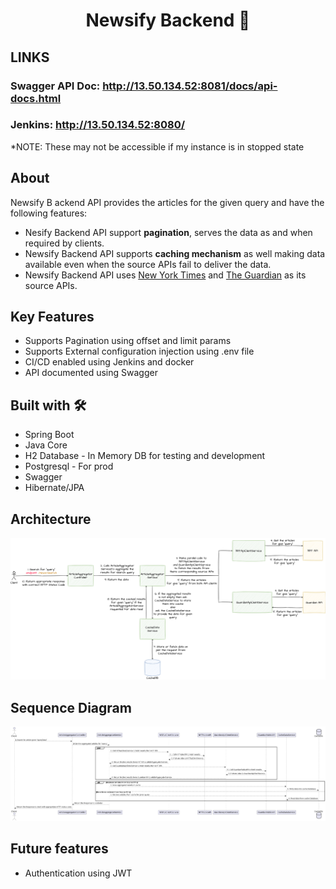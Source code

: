 <h1 align="center">Newsify Backend 🦉 </h1>

## LINKS
### Swagger API Doc: http://13.50.134.52:8081/docs/api-docs.html
### Jenkins: http://13.50.134.52:8080/
*NOTE: These may not be accessible if my instance is in stopped state

## About
Newsify B
ackend API provides the articles for the given query and have the following features:
- Nesify Backend API support **pagination**, serves the data as and when required by clients.
- Newsify Backend API supports **caching mechanism** as well making data available even when the source APIs fail to deliver the data.
- Newsify Backend API uses [New York Times](https://developer.nytimes.com/apis) and [The Guardian](https://open-platform.theguardian.com/) as its source APIs.


## Key Features
- Supports Pagination using offset and limit params
- Supports External configuration injection using .env file
- CI/CD enabled using Jenkins and docker
- API documented using Swagger


## Built with 🛠
- Spring Boot
- Java Core
- H2 Database - In Memory DB for testing and development
- Postgresql - For prod
- Swagger
- Hibernate/JPA

## Architecture
![DataFlowDiagramForNewsApp.png](DataFlowDiagramForNewsApp.png)

## Sequence Diagram
![SequenceDiagramForNewsApp.png](SequenceDiagramForNewsApp.png)

## Future features
- Authentication using JWT